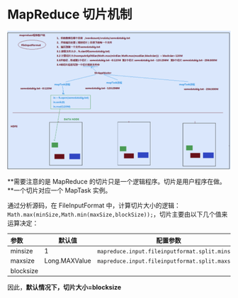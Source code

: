 # MapReduce 切片机制

![image-20201009201716929](images/image-20201009201716929.png)

**需要注意的是 MapReduce 的切片只是一个逻辑程序。切片是用户程序在做。**一个切片对应一个 MapTask 实例。

通过分析源码，在 FileInputFormat 中，计算切片大小的逻辑：`Math.max(minSize,Math.min(maxSize,blockSize));`，切片主要由以下几个值来运算决定：

| 参数      | 默认值        | 配置参数                                        |
| :-------- | ------------- | ----------------------------------------------- |
| minsize   | 1             | `mapreduce.input.fileinputformat.split.minsize` |
| maxsize   | Long.MAXValue | `mapreduce.input.fileinputformat.split.maxsize` |
| blocksize |               |                                                 |

因此，**默认情况下，切片大小=blocksize**